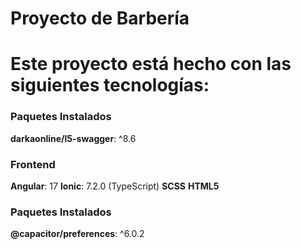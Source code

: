 # Proyecto de Barbería
# Este proyecto está hecho con las siguientes tecnologías:

### Paquetes Instalados
   **darkaonline/l5-swagger**: ^8.6

### Frontend
   **Angular**: 17
   **Ionic**: 7.2.0 (TypeScript)
   **SCSS**
   **HTML5**

### Paquetes Instalados
   **@capacitor/preferences**: ^6.0.2
